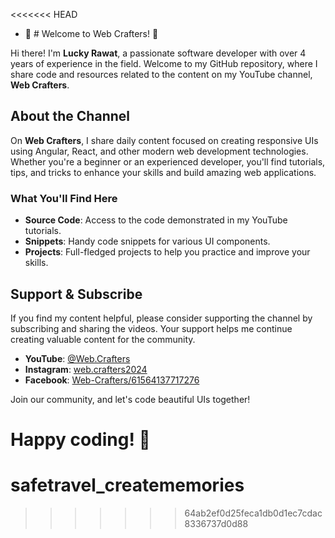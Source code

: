 <<<<<<< HEAD
- 👋 # Welcome to Web Crafters! 🎨

Hi there! I'm **Lucky Rawat**, a passionate software developer with over 4 years of experience in the field. Welcome to my GitHub repository, where I share code and resources related to the content on my YouTube channel, **Web Crafters**.

## About the Channel

On **Web Crafters**, I share daily content focused on creating responsive UIs using Angular, React, and other modern web development technologies. Whether you're a beginner or an experienced developer, you'll find tutorials, tips, and tricks to enhance your skills and build amazing web applications.

### What You'll Find Here

- **Source Code**: Access to the code demonstrated in my YouTube tutorials.
- **Snippets**: Handy code snippets for various UI components.
- **Projects**: Full-fledged projects to help you practice and improve your skills.

## Support & Subscribe

If you find my content helpful, please consider supporting the channel by subscribing and sharing the videos. Your support helps me continue creating valuable content for the community.

- **YouTube**: [@Web.Crafters](https://www.youtube.com/@Web.Crafters)
- **Instagram**: [web.crafters2024](https://www.instagram.com/web.crafters2024)
- **Facebook**: [Web-Crafters/61564137717276](https://www.facebook.com/people/Web-Crafters/61564137717276/)

Join our community, and let's code beautiful UIs together!

Happy coding! 🚀
=======
# safetravel_creatememories
>>>>>>> 64ab2ef0d25feca1db0d1ec7cdac8336737d0d88
